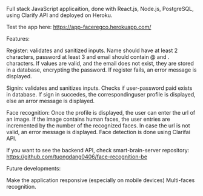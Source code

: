 Full stack JavaScript applicaition, done with React.js, Node.js, PostgreSQL, using Clarify API and deployed on Heroku.

Test the app here: https://app-faceregco.herokuapp.com/

Features:

Register: validates and sanitized inputs. Name should have at least 2 characters, password at least 3 and email should contain @ and . characters. If values are valid, and the email does not exist, they are stored in a database, encrypting the password. If register fails, an error message is displayed.

Signin: validates and sanitizes inputs. Checks if user-password paid exists in database. If sign in succedes, the correspondinguser profile is displayed, else an arror message is displayed.

Face recognition: Once the profile is displayed, the user can enter the url of an image. If the image contains human faces, the user entries are incremented by the number of the recognized faces. In case the url is not valid, an error message is displayed. Face detection is done using Clarifai API.

If you want to see the backend API, check smart-brain-server repository: https://github.com/tuongdang0406/face-recognition-be

Future developments:

Make the application responsive (especially on mobile devices)
Multi-faces recognition.
